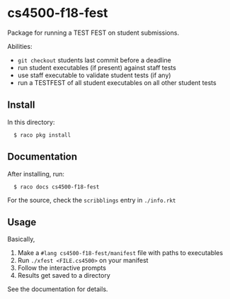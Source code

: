 cs4500-f18-fest
===

Package for running a TEST FEST on student submissions.

Abilities:
- `git checkout` students last commit before a deadline
- run student executables (if present) against staff tests
- use staff executable to validate student tests (if any)
- run a TESTFEST of all student executables on all other student tests


Install
---

In this directory:

```
  $ raco pkg install
```


Documentation
---

After installing, run:

```
  $ raco docs cs4500-f18-fest
```

For the source, check the `scribblings` entry in `./info.rkt`


Usage
---

Basically,

1. Make a `#lang cs4500-f18-fest/manifest` file with paths to executables
2. Run `./xfest <FILE.cs4500>` on your manifest
3. Follow the interactive prompts
4. Results get saved to a directory

See the documentation for details.
